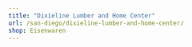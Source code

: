 ```yaml
---
title: "Dixieline Lumber and Home Center"
url: /san-diego/dixieline-lumber-and-home-center/
shop: Eisenwaren
---
```

